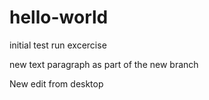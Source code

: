 hello-world
===========

initial test run excercise

new text paragraph as part of the new branch

New edit from desktop